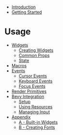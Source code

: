 - [Introduction](./introduction.md)
- [Getting Started](./getting_started.md)

# Usage

- [Widgets](./widgets/README.md)
  - [Creating Widgets](./widgets/creating_widgets.md)
  - [Common Props](./widgets/common_props.md)
  - [State](./widgets/state.md)
- [Macros](./macros.md)
- [Events](./events/README.md)
  - [Cursor Events](./events/cursor.md)
  - [Keyboard Events](./events/keyboard.md)
  - [Focus Events](./events/focus.md)
- [Render Primitives](./render_primitives.md)
- [Bevy Integration]()
  - [Setup]()
  - [Using Resources]()
  - [Managing Input]()
- [Appendix](./appendix/README.md)
  - [A - Built-in Widgets](./appendix/basic_widgets.md)
  - [B - Creating Fonts]()
